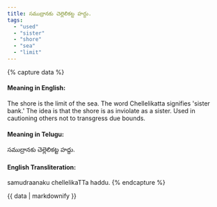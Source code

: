 ```yaml
---
title: సముద్రానకు చెల్లెలికట్ట హద్దు.
tags:
  - "used"
  - "sister"
  - "shore"
  - "sea"
  - "limit"
---
```


{% capture data %}
#### Meaning in English:
The shore is the limit of the sea.
The word Chellelikatta signifies 'sister bank.' The idea is that the shore is as inviolate as a sister.
Used in cautioning others not to transgress due bounds.

#### Meaning in Telugu:
సముద్రానకు చెల్లెలికట్ట హద్దు.

#### English Transliteration:
samudraanaku chellelikaTTa haddu.
{% endcapture %}

<div class="notice">{{ data | markdownify }}</div>

